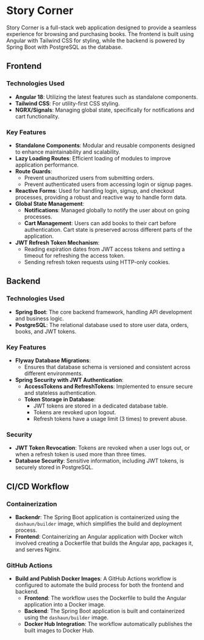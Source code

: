# Story Corner

Story Corner is a full-stack web application designed to provide a seamless experience for browsing and purchasing books. The frontend is built using Angular with Tailwind CSS for styling, while the backend is powered by Spring Boot with PostgreSQL as the database.

## Frontend

### Technologies Used
- **Angular 18**: Utilizing the latest features such as standalone components.
- **Tailwind CSS**: For utility-first CSS styling.
- **NGRX/Signals**: Managing global state, specifically for notifications and cart functionality.

### Key Features
- **Standalone Components**: Modular and reusable components designed to enhance maintainability and scalability.
- **Lazy Loading Routes**: Efficient loading of modules to improve application performance.
- **Route Guards**: 
  - Prevent unauthorized users from submitting orders.
  - Prevent authenticated users from accessing login or signup pages.
- **Reactive Forms**: Used for handling login, signup, and checkout processes, providing a robust and reactive way to handle form data.
- **Global State Management**: 
  - **Notifications**: Managed globally to notify the user about on going processes.
  - **Cart Management**: Users can add books to their cart before authentication. Cart state is preserved across different parts of the application.
- **JWT Refresh Token Mechanism**: 
  - Reading expiration dates from JWT access tokens and setting a timeout for refreshing the access token.
  - Sending refresh token requests using HTTP-only cookies.

## Backend

### Technologies Used
- **Spring Boot**: The core backend framework, handling API development and business logic.
- **PostgreSQL**: The relational database used to store user data, orders, books, and JWT tokens.

### Key Features
- **Flyway Database Migrations**: 
  - Ensures that database schema is versioned and consistent across different environments.
- **Spring Security with JWT Authentication**: 
  - **AccessTokens and RefreshTokens**: Implemented to ensure secure and stateless authentication.
  - **Token Storage in Database**: 
    - JWT tokens are stored in a dedicated database table.
    - Tokens are revoked upon logout.
    - Refresh tokens have a usage limit (3 times) to prevent abuse.
  
### Security
- **JWT Token Revocation**: Tokens are revoked when a user logs out, or when a refresh token is used more than three times.
- **Database Security**: Sensitive information, including JWT tokens, is securely stored in PostgreSQL.

## CI/CD Workflow
### Containerization
- **Backendr**: The Spring Boot application is containerized using the `dashaun/builder` image, which simplifies the build and deployment process.
- **Frontend**: Containerizing an Angular application with Docker witch involved creating a Dockerfile that builds the Angular app, packages it, and serves Nginx.
  
### GitHub Actions
- **Build and Publish Docker Images**: A GitHub Actions workflow is configured to automate the build process for both the frontend and backend.
  - **Frontend**: The workflow uses the Dockerfile to build the Angular application into a Docker image.
  - **Backend**: The Spring Boot application is built and containerized using the `dashaun/builder` image.
  - **Docker Hub Integration**: The workflow automatically publishes the built images to Docker Hub.
